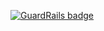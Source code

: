 
[![GuardRails badge](https://badges.production.guardrails.io/moul/crond.svg)](https://www.guardrails.io)
